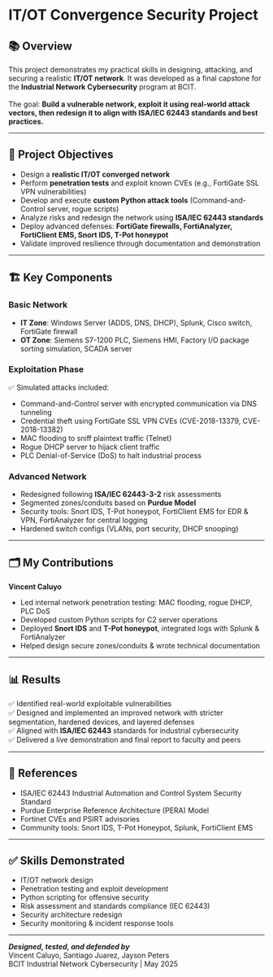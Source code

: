 # IT/OT Convergence Security Project

## 📚 Overview

This project demonstrates my practical skills in designing, attacking, and securing a realistic **IT/OT network**. It was developed as a final capstone for the **Industrial Network Cybersecurity** program at BCIT.  
<br>
The goal: **Build a vulnerable network, exploit it using real-world attack vectors, then redesign it to align with ISA/IEC 62443 standards and best practices.**

---

## 🔑 Project Objectives

- Design a **realistic IT/OT converged network**
- Perform **penetration tests** and exploit known CVEs (e.g., FortiGate SSL VPN vulnerabilities)
- Develop and execute **custom Python attack tools** (Command-and-Control server, rogue scripts)
- Analyze risks and redesign the network using **ISA/IEC 62443 standards**
- Deploy advanced defenses: **FortiGate firewalls, FortiAnalyzer, FortiClient EMS, Snort IDS, T-Pot honeypot**
- Validate improved resilience through documentation and demonstration

---

## 🏗️ Key Components

### Basic Network
- **IT Zone**: Windows Server (ADDS, DNS, DHCP), Splunk, Cisco switch, FortiGate firewall
- **OT Zone**: Siemens S7-1200 PLC, Siemens HMI, Factory I/O package sorting simulation, SCADA server

### Exploitation Phase
✅ Simulated attacks included:
- Command-and-Control server with encrypted communication via DNS tunneling
- Credential theft using FortiGate SSL VPN CVEs (CVE-2018-13379, CVE-2018-13382)
- MAC flooding to sniff plaintext traffic (Telnet)
- Rogue DHCP server to hijack client traffic
- PLC Denial-of-Service (DoS) to halt industrial process

### Advanced Network
- Redesigned following **ISA/IEC 62443-3-2** risk assessments
- Segmented zones/conduits based on **Purdue Model**
- Security tools: Snort IDS, T-Pot honeypot, FortiClient EMS for EDR & VPN, FortiAnalyzer for central logging
- Hardened switch configs (VLANs, port security, DHCP snooping)

---

## 🗂️ My Contributions

**Vincent Caluyo**
- Led internal network penetration testing: MAC flooding, rogue DHCP, PLC DoS
- Developed custom Python scripts for C2 server operations
- Deployed **Snort IDS** and **T-Pot honeypot**, integrated logs with Splunk & FortiAnalyzer
- Helped design secure zones/conduits & wrote technical documentation

---

## 📊 Results

✅ Identified real-world exploitable vulnerabilities  
✅ Designed and implemented an improved network with stricter segmentation, hardened devices, and layered defenses  
✅ Aligned with **ISA/IEC 62443** standards for industrial cybersecurity  
✅ Delivered a live demonstration and final report to faculty and peers

---

## 📜 References

- ISA/IEC 62443 Industrial Automation and Control System Security Standard
- Purdue Enterprise Reference Architecture (PERA) Model
- Fortinet CVEs and PSIRT advisories
- Community tools: Snort IDS, T-Pot Honeypot, Splunk, FortiClient EMS

---

## ✅ Skills Demonstrated

- IT/OT network design
- Penetration testing and exploit development
- Python scripting for offensive security
- Risk assessment and standards compliance (IEC 62443)
- Security architecture redesign
- Security monitoring & incident response tools

---

**_Designed, tested, and defended by_**  
Vincent Caluyo, Santiago Juarez, Jayson Peters  
BCIT Industrial Network Cybersecurity | May 2025
